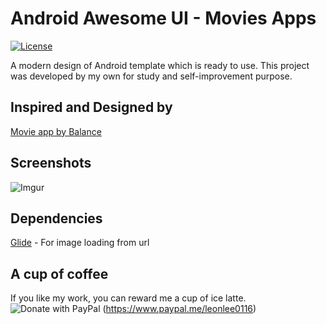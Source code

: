 # Android Awesome UI - Movies Apps
[![License](https://img.shields.io/badge/License-Apache%202.0-blue.svg)](https://opensource.org/licenses/Apache-2.0)

A modern design of Android template which is ready to use. This project was developed by my own for study and self-improvement purpose.

## Inspired and Designed by

[Movie app by Balance](https://dribbble.com/shots/6724418-Movie-app)

## Screenshots

![Imgur](https://i.imgur.com/yyidUcwl.jpg)

## Dependencies

[Glide](https://github.com/bumptech/glide) - For image loading from url

## A cup of coffee
If you like my work, you can reward me a cup of ice latte.
![Donate with PayPal](https://raw.githubusercontent.com/stefan-niedermann/paypal-donate-button/master/paypal-donate-button.png)
(https://www.paypal.me/leonlee0116)
